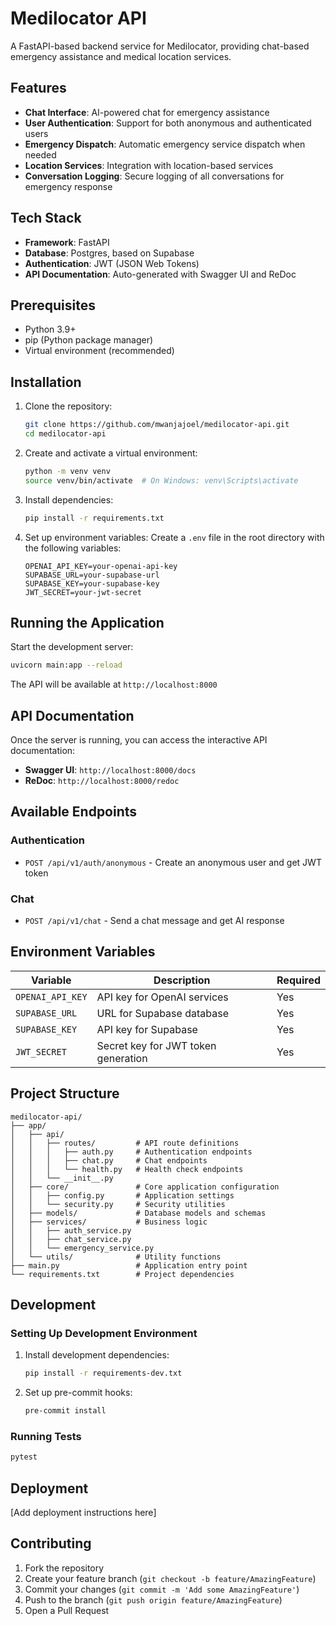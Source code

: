 # Medilocator API

A FastAPI-based backend service for Medilocator, providing chat-based emergency assistance and medical location services.

## Features

- **Chat Interface**: AI-powered chat for emergency assistance
- **User Authentication**: Support for both anonymous and authenticated users
- **Emergency Dispatch**: Automatic emergency service dispatch when needed
- **Location Services**: Integration with location-based services
- **Conversation Logging**: Secure logging of all conversations for emergency response

## Tech Stack

- **Framework**: FastAPI
- **Database**: Postgres, based on Supabase
- **Authentication**: JWT (JSON Web Tokens)
- **API Documentation**: Auto-generated with Swagger UI and ReDoc

## Prerequisites

- Python 3.9+
- pip (Python package manager)
- Virtual environment (recommended)

## Installation

1. Clone the repository:
   ```bash
   git clone https://github.com/mwanjajoel/medilocator-api.git
   cd medilocator-api
   ```

2. Create and activate a virtual environment:
   ```bash
   python -m venv venv
   source venv/bin/activate  # On Windows: venv\Scripts\activate
   ```

3. Install dependencies:
   ```bash
   pip install -r requirements.txt
   ```

4. Set up environment variables:
   Create a `.env` file in the root directory with the following variables:
   ```
   OPENAI_API_KEY=your-openai-api-key
   SUPABASE_URL=your-supabase-url
   SUPABASE_KEY=your-supabase-key
   JWT_SECRET=your-jwt-secret
   ```

## Running the Application

Start the development server:
```bash
uvicorn main:app --reload
```

The API will be available at `http://localhost:8000`

## API Documentation

Once the server is running, you can access the interactive API documentation:

- **Swagger UI**: `http://localhost:8000/docs`
- **ReDoc**: `http://localhost:8000/redoc`

## Available Endpoints

### Authentication
- `POST /api/v1/auth/anonymous` - Create an anonymous user and get JWT token

### Chat
- `POST /api/v1/chat` - Send a chat message and get AI response

## Environment Variables

| Variable | Description | Required |
|----------|-------------|----------|
| `OPENAI_API_KEY` | API key for OpenAI services | Yes |
| `SUPABASE_URL` | URL for Supabase database | Yes |
| `SUPABASE_KEY` | API key for Supabase | Yes |
| `JWT_SECRET` | Secret key for JWT token generation | Yes |

## Project Structure

```
medilocator-api/
├── app/
│   ├── api/
│   │   ├── routes/         # API route definitions
│   │   │   ├── auth.py     # Authentication endpoints
│   │   │   ├── chat.py     # Chat endpoints
│   │   │   └── health.py   # Health check endpoints
│   │   └── __init__.py
│   ├── core/               # Core application configuration
│   │   ├── config.py       # Application settings
│   │   └── security.py     # Security utilities
│   ├── models/             # Database models and schemas
│   ├── services/           # Business logic
│   │   ├── auth_service.py
│   │   ├── chat_service.py
│   │   └── emergency_service.py
│   └── utils/              # Utility functions
├── main.py                 # Application entry point
└── requirements.txt        # Project dependencies
```

## Development

### Setting Up Development Environment

1. Install development dependencies:
   ```bash
   pip install -r requirements-dev.txt
   ```

2. Set up pre-commit hooks:
   ```bash
   pre-commit install
   ```

### Running Tests

```bash
pytest
```

## Deployment

[Add deployment instructions here]

## Contributing

1. Fork the repository
2. Create your feature branch (`git checkout -b feature/AmazingFeature`)
3. Commit your changes (`git commit -m 'Add some AmazingFeature'`)
4. Push to the branch (`git push origin feature/AmazingFeature`)
5. Open a Pull Request

